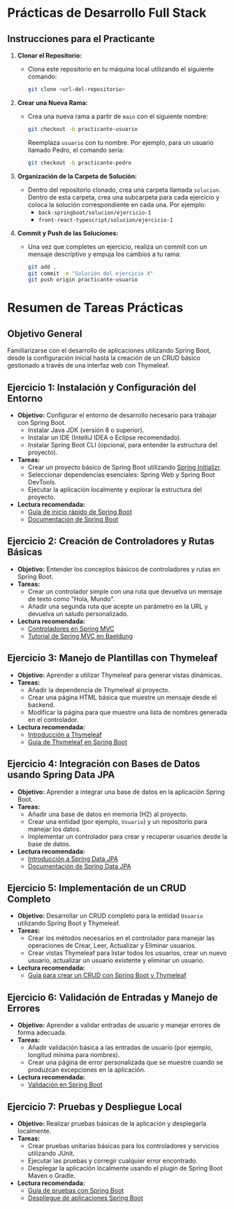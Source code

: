 # Prácticas de Desarrollo Full Stack

## Instrucciones para el Practicante

1. **Clonar el Repositorio:**
   - Clona este repositorio en tu máquina local utilizando el siguiente comando:
     ```bash
     git clone <url-del-repositorio>
     ```

2. **Crear una Nueva Rama:**
   - Crea una nueva rama a partir de `main` con el siguiente nombre:
     ```bash
     git checkout -b practicante-usuario
     ```
     Reemplaza `usuario` con tu nombre. Por ejemplo, para un usuario llamado Pedro, el comando sería:
     ```bash
     git checkout -b practicante-pedro
     ```

3. **Organización de la Carpeta de Solución:**
   - Dentro del repositorio clonado, crea una carpeta llamada `solucion`. Dentro de esta carpeta, crea una subcarpeta para cada ejercicio y coloca la solución correspondiente en cada una. Por ejemplo:
     - `back-springboot/solucion/ejercicio-1`
     - `front-react-typescript/solucion/ejercicio-1`

4. **Commit y Push de las Soluciones:**
   - Una vez que completes un ejercicio, realiza un commit con un mensaje descriptivo y empuja los cambios a tu rama:
     ```bash
     git add .
     git commit -m "Solución del ejercicio X"
     git push origin practicante-usuario
     ```

# Resumen de Tareas Prácticas
## Objetivo General
Familiarizarse con el desarrollo de aplicaciones utilizando Spring Boot, desde la configuración inicial hasta la creación de un CRUD básico gestionado a través de una interfaz web con Thymeleaf.

## Ejercicio 1: Instalación y Configuración del Entorno
- **Objetivo:** Configurar el entorno de desarrollo necesario para trabajar con Spring Boot.
  - Instalar Java JDK (versión 8 o superior).
  - Instalar un IDE (IntelliJ IDEA o Eclipse recomendado).
  - Instalar Spring Boot CLI (opcional, para entender la estructura del proyecto).
- **Tareas:**
  - Crear un proyecto básico de Spring Boot utilizando [Spring Initializr](https://start.spring.io).
  - Seleccionar dependencias esenciales: Spring Web y Spring Boot DevTools.
  - Ejecutar la aplicación localmente y explorar la estructura del proyecto.
- **Lectura recomendada:**
  - [Guía de inicio rápido de Spring Boot](https://spring.io/quickstart)
  - [Documentación de Spring Boot](https://docs.spring.io/spring-boot/docs/current/reference/htmlsingle/)

## Ejercicio 2: Creación de Controladores y Rutas Básicas
- **Objetivo:** Entender los conceptos básicos de controladores y rutas en Spring Boot.
- **Tareas:**
  - Crear un controlador simple con una ruta que devuelva un mensaje de texto como "Hola, Mundo".
  - Añadir una segunda ruta que acepte un parámetro en la URL y devuelva un saludo personalizado.
- **Lectura recomendada:**
  - [Controladores en Spring MVC](https://docs.spring.io/spring-framework/docs/current/reference/html/web.html#mvc-controller)
  - [Tutorial de Spring MVC en Baeldung](https://www.baeldung.com/spring-mvc-tutorial)

## Ejercicio 3: Manejo de Plantillas con Thymeleaf
- **Objetivo:** Aprender a utilizar Thymeleaf para generar vistas dinámicas.
- **Tareas:**
  - Añadir la dependencia de Thymeleaf al proyecto.
  - Crear una página HTML básica que muestre un mensaje desde el backend.
  - Modificar la página para que muestre una lista de nombres generada en el controlador.
- **Lectura recomendada:**
  - [Introducción a Thymeleaf](https://www.thymeleaf.org/doc/tutorials/3.0/usingthymeleaf.html)
  - [Guía de Thymeleaf en Spring Boot](https://spring.io/guides/gs/serving-web-content/)

## Ejercicio 4: Integración con Bases de Datos usando Spring Data JPA
- **Objetivo:** Aprender a integrar una base de datos en la aplicación Spring Boot.
- **Tareas:**
  - Añadir una base de datos en memoria (H2) al proyecto.
  - Crear una entidad (por ejemplo, `Usuario`) y un repositorio para manejar los datos.
  - Implementar un controlador para crear y recuperar usuarios desde la base de datos.
- **Lectura recomendada:**
  - [Introducción a Spring Data JPA](https://spring.io/guides/gs/accessing-data-jpa/)
  - [Documentación de Spring Data JPA](https://docs.spring.io/spring-data/jpa/docs/current/reference/html/)

## Ejercicio 5: Implementación de un CRUD Completo
- **Objetivo:** Desarrollar un CRUD completo para la entidad `Usuario` utilizando Spring Boot y Thymeleaf.
- **Tareas:**
  - Crear los métodos necesarios en el controlador para manejar las operaciones de Crear, Leer, Actualizar y Eliminar usuarios.
  - Crear vistas Thymeleaf para listar todos los usuarios, crear un nuevo usuario, actualizar un usuario existente y eliminar un usuario.
- **Lectura recomendada:**
  - [Guía para crear un CRUD con Spring Boot y Thymeleaf](https://www.baeldung.com/spring-boot-crud-thymeleaf)

## Ejercicio 6: Validación de Entradas y Manejo de Errores
- **Objetivo:** Aprender a validar entradas de usuario y manejar errores de forma adecuada.
- **Tareas:**
  - Añadir validación básica a las entradas de usuario (por ejemplo, longitud mínima para nombres).
  - Crear una página de error personalizada que se muestre cuando se produzcan excepciones en la aplicación.
- **Lectura recomendada:**
  - [Validación en Spring Boot](https://spring.io/guides/gs/validating-form-input/)

## Ejercicio 7: Pruebas y Despliegue Local
- **Objetivo:** Realizar pruebas básicas de la aplicación y desplegarla localmente.
- **Tareas:**
  - Crear pruebas unitarias básicas para los controladores y servicios utilizando JUnit.
  - Ejecutar las pruebas y corregir cualquier error encontrado.
  - Desplegar la aplicación localmente usando el plugin de Spring Boot Maven o Gradle.
- **Lectura recomendada:**
  - [Guía de pruebas con Spring Boot](https://spring.io/guides/gs/testing-web/)
  - [Despliegue de aplicaciones Spring Boot](https://docs.spring.io/spring-boot/docs/current/reference/html/deployment.html)

